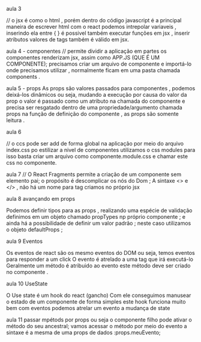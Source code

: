 aula 3 

// o jsx é como o html , porém dentro do código javascript 
é a principal maneira de escrever html com o react 
podemos intrepolar variaveis , inserindo ela entre { }
é possivel também executar funções em jsx , inserir atributos valores de tags também é válido em jsx.



aula 4 - componentes 
// permite dividir a aplicação em partes 
os componentes renderizam jsx, assim como APP.JS (QUE É UM COMPONENTE);
precisamos criar um arquivo de componente e importá-lo onde precisamos utilizar , normalmente ficam em uma pasta chamada components . 



aula 5 - props 
As props são valores passados para componentes , podemos deixá-los dinâmicos ou seja, 
mudando a execução por causa do valor da prop 
o valor é passado como um atributo na chamada do componente 
e precisa ser resgatado dentro de uma propriedade/argumento  chamada props na função de definição do componente , as props são somente leitura .



aula 6 

// o ccs pode ser add de forma global na aplicação por meio do arquivo index.css
po estilizar a nivel de componentes utilizamos o css modules para isso
basta criar um arquivo como componente.module.css e chamar este css no componente.



aula 7 
// O React Fragments permite a criação de um componente sem elemento pai; 
o propósito é descomplicar os nós do Dom ; 
A sintaxe <> e </> , não há um nome para tag 
criamos no próprio jsx 

aula 8 
avançando em props 

Podemos definir tipos para as props , realizando uma espécie de validação 
definimos em um objeto chamado propTypes np próprio componente ;
e ainda há a possibilidade de definir um valor padrão ;
neste caso utilizamos o objeto defaultProps ;

aula 9 
Eventos

Os eventos de react são os mesmo eventos do DOM 
ou seja, temos eventos para responder a um click 
O evento é atrelado a uma tag que irá executá-lo 
Geralmente um método é atribuido ao evento 
este método deve ser criado no componente .

aula 10 
UseState 

O Use state é um hook do react (gancho)
Com ele conseguimos manusear o estado de um componente de forma simples 
este hook funciona muito bem com eventos 
podemos atrelar um evento a mudança de state  


aula 11 
passar mpétods por props 
ou seja o componente filho pode ativar o método do seu ancestral;
vamos acessar o método por meio do evento 
a sintaxe é a mesma de uma props de dados :props.meuEvento;







